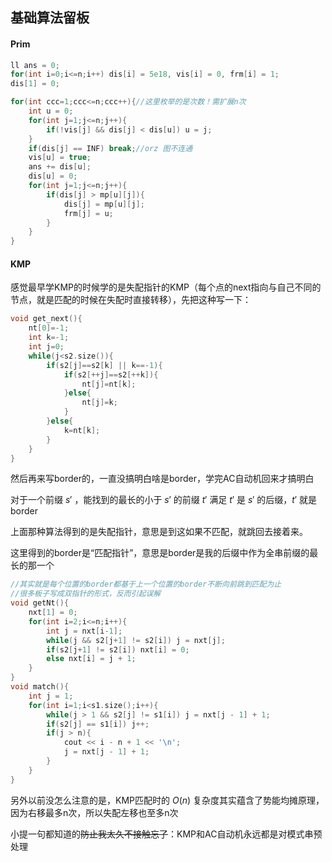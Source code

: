## 基础算法留板



#### Prim

```c++
ll ans = 0;
for(int i=0;i<=n;i++) dis[i] = 5e18, vis[i] = 0, frm[i] = 1;
dis[1] = 0;

for(int ccc=1;ccc<=n;ccc++){//这里枚举的是次数！需扩展n次
    int u = 0;
    for(int j=1;j<=n;j++){
        if(!vis[j] && dis[j] < dis[u]) u = j;
    }
    if(dis[j] == INF) break;//orz 图不连通
    vis[u] = true;
    ans += dis[u];
    dis[u] = 0;
    for(int j=1;j<=n;j++){
        if(dis[j] > mp[u][j]){
            dis[j] = mp[u][j];
            frm[j] = u;
        }
    }
}
```



#### KMP

感觉最早学KMP的时候学的是失配指针的KMP（每个点的next指向与自己不同的节点，就是匹配的时候在失配时直接转移），先把这种写一下：

```c++
void get_next(){
	nt[0]=-1;
	int k=-1;
	int j=0;
	while(j<s2.size()){
		if(s2[j]==s2[k] || k==-1){
			if(s2[++j]==s2[++k]){
				nt[j]=nt[k];
			}else{
				nt[j]=k;
			}
		}else{
			k=nt[k];
		}
	}
}

```

然后再来写border的，一直没搞明白啥是border，学完AC自动机回来才搞明白

对于一个前缀 $s'$ ，能找到的最长的小于 $s'$ 的前缀 $t'$ 满足 $t'$ 是 $s'$ 的后缀，$t'$​ 就是border

上面那种算法得到的是失配指针，意思是到这如果不匹配，就跳回去接着来。

这里得到的border是“匹配指针”，意思是border是我的后缀中作为全串前缀的最长的那一个

```c++
//其实就是每个位置的border都基于上一个位置的border不断向前跳到匹配为止
//很多板子写成双指针的形式，反而引起误解
void getNt(){
    nxt[1] = 0;
    for(int i=2;i<=n;i++){
        int j = nxt[i-1];
        while(j && s2[j+1] != s2[i]) j = nxt[j];
        if(s2[j+1] != s2[i]) nxt[i] = 0;
        else nxt[i] = j + 1;
    }
}
void match(){
    int j = 1;
   	for(int i=1;i<s1.size();i++){
        while(j > 1 && s2[j] != s1[i]) j = nxt[j - 1] + 1;
        if(s2[j] == s1[i]) j++;
        if(j > n){
            cout << i - n + 1 << '\n';
            j = nxt[j - 1] + 1;
        }
    }
}
```

另外以前没怎么注意的是，KMP匹配时的 $O(n)$ 复杂度其实蕴含了势能均摊原理，因为右移最多n次，所以失配左移也至多n次



小提一句都知道的~~防止我太久不接触忘了~~：KMP和AC自动机永远都是对模式串预处理
